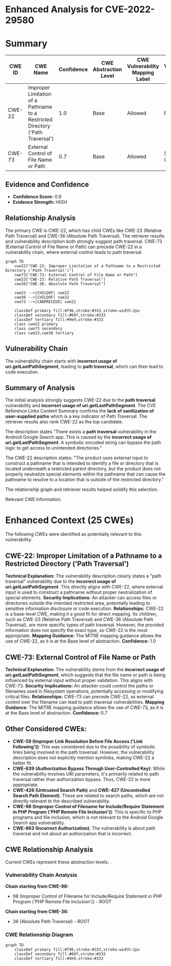 # Enhanced Analysis for CVE-2022-29580

# Summary
| CWE ID | CWE Name | Confidence | CWE Abstraction Level | CWE Vulnerability Mapping Label | CWE-Vulnerability Mapping Notes |
|---|---|---|---|---|---|
| CWE-22 | Improper Limitation of a Pathname to a Restricted Directory ('Path Traversal') | 1.0 | Base | Allowed | Primary CWE |
| CWE-73 | External Control of File Name or Path | 0.7 | Base | Allowed | Secondary Candidate |

## Evidence and Confidence

*   **Confidence Score:** 0.9
*   **Evidence Strength:** HIGH

## Relationship Analysis
The primary CWE is CWE-22, which has child CWEs like CWE-23 (Relative Path Traversal) and CWE-36 (Absolute Path Traversal). The retriever results and vulnerability description both strongly suggest path traversal. CWE-73 (External Control of File Name or Path) can precede CWE-22 in a vulnerability chain, where external control leads to path traversal.

```mermaid
graph TD
    cwe22["CWE-22: Improper Limitation of a Pathname to a Restricted Directory ('Path Traversal')"]
    cwe73["CWE-73: External Control of File Name or Path"]
    cwe23["CWE-23: Relative Path Traversal"]
    cwe36["CWE-36: Absolute Path Traversal"]

    cwe23 -->|CHILDOF| cwe22
    cwe36 -->|CHILDOF| cwe22
    cwe73 -->|CANPRECEDE| cwe22

    classDef primary fill:#f96,stroke:#333,stroke-width:2px
    classDef secondary fill:#69f,stroke:#333
    classDef tertiary fill:#9e9,stroke:#333
    class cwe22 primary
    class cwe73 secondary
    class cwe23,cwe36 tertiary
```

## Vulnerability Chain
The vulnerability chain starts with **incorrect usage of uri.getLastPathSegment**, leading to **path traversal**, which can then lead to code execution.

## Summary of Analysis
The initial analysis strongly suggests CWE-22 due to the **path traversal** vulnerability and **incorrect usage of uri.getLastPathSegment**. The CVE Reference Links Content Summary confirms the **lack of sanitization of user-supplied paths** which is a key indicator of Path Traversal. The retriever results also rank CWE-22 as the top candidate.

The description states "There exists a **path traversal** vulnerability in the Android Google Search app. This is caused by the **incorrect usage of uri.getLastPathSegment**. A symbolic encoded string can bypass the path logic to get access to unintended directories."

The CWE-22 description states: "The product uses external input to construct a pathname that is intended to identify a file or directory that is located underneath a restricted parent directory, but the product does not properly neutralize special elements within the pathname that can cause the pathname to resolve to a location that is outside of the restricted directory."

The relationship graph and retriever results helped solidify this selection.

Relevant CWE Information:

# Enhanced Context (25 CWEs)
The following CWEs were identified as potentially relevant to this vulnerability:

## CWE-22: Improper Limitation of a Pathname to a Restricted Directory ('Path Traversal')
**Technical Explanation:**
The vulnerability description clearly states a "path traversal" vulnerability due to the **incorrect usage of uri.getLastPathSegment**. This directly aligns with CWE-22, where external input is used to construct a pathname without proper neutralization of special elements.
**Security Implications:**
An attacker can access files or directories outside the intended restricted area, potentially leading to sensitive information disclosure or code execution.
**Relationships:**
CWE-22 is a base-level CWE, making it a good fit for direct mapping. Its children, such as CWE-23 (Relative Path Traversal) and CWE-36 (Absolute Path Traversal), are more specific types of path traversal. However, the provided information does not specify the exact type, so CWE-22 is the most appropriate.
**Mapping Guidance:**
The MITRE mapping guidance allows the use of CWE-22, as it is at the Base level of abstraction.
**Confidence:** 1.0

## CWE-73: External Control of File Name or Path
**Technical Explanation:**
The vulnerability stems from the **incorrect usage of uri.getLastPathSegment**, which suggests that the file name or path is being influenced by external input without proper validation. This aligns with CWE-73.
**Security Implications:**
An attacker could control the paths or filenames used in filesystem operations, potentially accessing or modifying critical files.
**Relationships:**
CWE-73 can precede CWE-22, as external control over the filename can lead to path traversal vulnerabilities.
**Mapping Guidance:**
The MITRE mapping guidance allows the use of CWE-73, as it is at the Base level of abstraction.
**Confidence:** 0.7

## Other Considered CWEs:
*   **CWE-59 (Improper Link Resolution Before File Access ('Link Following'))**: This was considered due to the possibility of symbolic links being involved in the path traversal. However, the vulnerability description does not explicitly mention symlinks, making CWE-22 a better fit.
*   **CWE-639 (Authorization Bypass Through User-Controlled Key)**: While the vulnerability involves URI parameters, it's primarily related to path traversal rather than authorization bypass. Thus, CWE-22 is more appropriate.
*   **CWE-426 (Untrusted Search Path)** and **CWE-427 (Uncontrolled Search Path Element)**: These are related to search paths, which are not directly relevant to the described vulnerability.
*   **CWE-98 (Improper Control of Filename for Include/Require Statement in PHP Program ('PHP Remote File Inclusion'))**: This is specific to PHP programs and file inclusion, which is not relevant to the Android Google Search app vulnerability.
*   **CWE-863 (Incorrect Authorization)**: The vulnerability is about path traversal and not about an authorization that is incorrect.


## CWE Relationship Analysis

Current CWEs represent these abstraction levels: .


### Vulnerability Chain Analysis

**Chain starting from CWE-98:**
- 98 (Improper Control of Filename for Include/Require Statement in PHP Program ('PHP Remote File Inclusion')) - ROOT


**Chain starting from CWE-36:**
- 36 (Absolute Path Traversal) - ROOT



### CWE Relationship Diagram

```mermaid
graph TD
    classDef primary fill:#f96,stroke:#333,stroke-width:2px
    classDef secondary fill:#69f,stroke:#333
    classDef tertiary fill:#9e9,stroke:#333
```